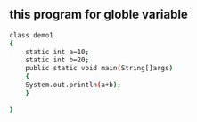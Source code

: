 ## this program for globle variable

```bash
class demo1
{
    static int a=10;
    static int b=20;
    public static void main(String[]args)
    {
    System.out.println(a+b);
    }
  
}

```